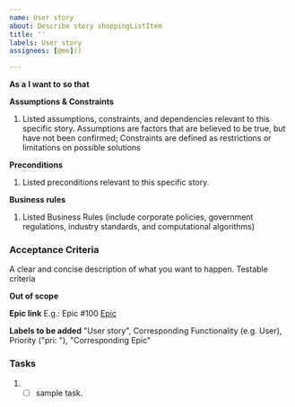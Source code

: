 ```yaml
---
name: User story
about: Describe story shoppingListItem
title: ''
labels: User story
assignees: [@me]()

---
```


**As a** <role> **I want to** <goal> **so that** <benefit>

**Assumptions & Constraints**
1. Listed assumptions, constraints, and dependencies relevant to this specific story.
Assumptions are factors that are believed to be true, but have not been confirmed; Constraints are defined as restrictions or limitations on possible solutions

**Preconditions**
1. Listed preconditions relevant to this specific story.

**Business rules**
1. Listed Business Rules (include corporate policies, government regulations, industry standards, and computational algorithms)

### Acceptance Criteria
A clear and concise description of what you want to happen.  Testable criteria

**Out of scope**

**Epic link**
E.g.: Epic #100 [Epic]()

**Labels to be added**
"User story", Corresponding Functionality (e.g. User), Priority ("pri: "), "Corresponding Epic"

### Tasks 
1. - [ ] sample task.
